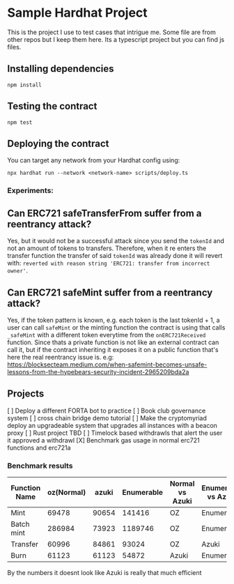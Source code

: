 # Sample Hardhat Project
 This is the project I use to test cases that intrigue me. Some file are from other repos but I keep them here. Its a typescript project but you can find js files.

## Installing dependencies

```
npm install
```

## Testing the contract

```
npm test
```

## Deploying the contract

You can target any network from your Hardhat config using:

```
npx hardhat run --network <network-name> scripts/deploy.ts
```

### Experiments:
## Can ERC721 safeTransferFrom suffer from a reentrancy attack?
Yes, but it would not be a successful attack since you send the `tokenId` and not an amount of tokens to transfers. Therefore, when it re enters the transfer function the transfer of said `tokenId` was already done it will revert with: `reverted with reason string 'ERC721: transfer from incorrect owner'`.

## Can ERC721 safeMint suffer from a reentrancy attack?
Yes, if the token pattern is known, e.g. each token is the last tokenId + 1, a user can call `safeMint` or the minting function the contract is using that calls `_safeMint` with a different token everytime from the `onERC721Received` function. Since thats a private function is not like an external contract can call it, but if the contract inheriting it exposes it on a public function that's here the real reentrancy issue is. e.g: https://blocksecteam.medium.com/when-safemint-becomes-unsafe-lessons-from-the-hypebears-security-incident-2965209bda2a

## Projects
[ ] Deploy a different FORTA bot to practice
[ ] Book club governance system
[ ] cross chain bridge demo tutorial
[ ] Make the cryptomyriad deploy an upgradeable system that upgrades all instances with a beacon proxy
[ ] Rust project TBD
[ ] Timelock based withdrawls that alert the user it approved a withdrawl
[X] Benchmark gas usage in normal erc721 functions and erc721a

### Benchmark results
| Function Name | oz(Normal) | azuki | Enumerable | Normal vs Azuki | Enumerable vs Azuki |
| --- | --- | --- | --- | --- | --- |
| Mint | 69478 | 90654 | 141416 | OZ | Enumerable |
| Batch mint | 286984 | 73923 | 1189746 | OZ | Enumerable |
| Transfer | 60996 | 84861 | 93024 | OZ | Azuki |
| Burn | 61123 | 61123 | 54872 | Azuki | Enumerable |


By the numbers it doesnt look like Azuki is really that much efficient